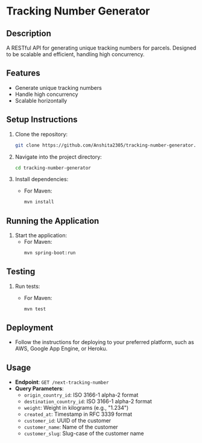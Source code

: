 # Tracking Number Generator

## Description
A RESTful API for generating unique tracking numbers for parcels. Designed to be scalable and efficient, handling high concurrency.

## Features
- Generate unique tracking numbers
- Handle high concurrency
- Scalable horizontally

## Setup Instructions
1. Clone the repository:
    ```bash
    git clone https://github.com/Anshita2305/tracking-number-generator.git
    ```
2. Navigate into the project directory:
    ```bash
    cd tracking-number-generator
    ```
3. Install dependencies:
    
    - For Maven:
      ```bash
      mvn install
      ```

## Running the Application
1. Start the application:
    - For Maven:
      ```bash
      mvn spring-boot:run
      ```

## Testing
1. Run tests:

    - For Maven:
      ```bash
      mvn test
      ```

## Deployment
- Follow the instructions for deploying to your preferred platform, such as AWS, Google App Engine, or Heroku.

## Usage
- **Endpoint**: `GET /next-tracking-number`
- **Query Parameters**:
    - `origin_country_id`: ISO 3166-1 alpha-2 format
    - `destination_country_id`: ISO 3166-1 alpha-2 format
    - `weight`: Weight in kilograms (e.g., "1.234")
    - `created_at`: Timestamp in RFC 3339 format
    - `customer_id`: UUID of the customer
    - `customer_name`: Name of the customer
    - `customer_slug`: Slug-case of the customer name
